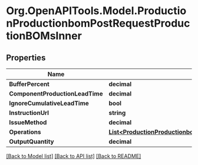 # Org.OpenAPITools.Model.ProductionProductionbomPostRequestProductionBOMsInner

## Properties

Name | Type | Description | Notes
------------ | ------------- | ------------- | -------------
**BufferPercent** | **decimal** |  | [optional] 
**ComponentProductionLeadTime** | **decimal** |  | [optional] 
**IgnoreCumulativeLeadTime** | **bool** |  | [optional] 
**InstructionUrl** | **string** |  | [optional] 
**IssueMethod** | **decimal** |  | [optional] 
**Operations** | [**List&lt;ProductionProductionbomPostRequestProductionBOMsInnerOperationsInner&gt;**](ProductionProductionbomPostRequestProductionBOMsInnerOperationsInner.md) |  | [optional] 
**OutputQuantity** | **decimal** |  | [optional] 

[[Back to Model list]](../README.md#documentation-for-models) [[Back to API list]](../README.md#documentation-for-api-endpoints) [[Back to README]](../README.md)

